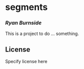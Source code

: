 # segments
### _Ryan Burnside_

This is a project to do ... something.

## License

Specify license here

